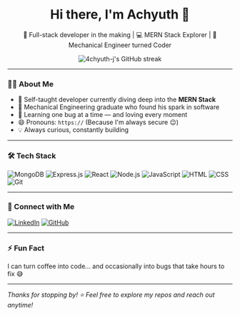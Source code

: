 <h1 align="center">Hi there, I'm Achyuth 👋</h1>

<p align="center">
  🚀 Full-stack developer in the making | 💻 MERN Stack Explorer | 🔧 Mechanical Engineer turned Coder
</p>

<p align="center">
  <img src="https://github-readme-streak-stats.herokuapp.com/?user=4chyuth-j&theme=react&hide_border=true" alt="4chyuth-j's GitHub streak" />
</p>

---

### 👨‍💻 About Me

- 🧠 Self-taught developer currently diving deep into the **MERN Stack**
- 🔧 Mechanical Engineering graduate who found his spark in software
- 🌱 Learning one bug at a time — and loving every moment
- 😄 Pronouns: `https://` (Because I'm always secure 😉)
- 💡 Always curious, constantly building

---

### 🛠️ Tech Stack

![MongoDB](https://img.shields.io/badge/-MongoDB-4ea94b?style=for-the-badge&logo=mongodb&logoColor=white)
![Express.js](https://img.shields.io/badge/-Express.js-000000?style=for-the-badge&logo=express&logoColor=white)
![React](https://img.shields.io/badge/-React-61DAFB?style=for-the-badge&logo=react&logoColor=black)
![Node.js](https://img.shields.io/badge/-Node.js-339933?style=for-the-badge&logo=node.js&logoColor=white)
![JavaScript](https://img.shields.io/badge/-JavaScript-F7DF1E?style=for-the-badge&logo=javascript&logoColor=black)
![HTML](https://img.shields.io/badge/-HTML5-E34F26?style=for-the-badge&logo=html5&logoColor=white)
![CSS](https://img.shields.io/badge/-CSS3-1572B6?style=for-the-badge&logo=css3&logoColor=white)
![Git](https://img.shields.io/badge/-Git-F05032?style=for-the-badge&logo=git&logoColor=white)

---

### 🔗 Connect with Me

[![LinkedIn](https://img.shields.io/badge/-LinkedIn-0A66C2?style=for-the-badge&logo=linkedin&logoColor=white)](https://www.linkedin.com/in/achyuth-j-b17360287/)
[![GitHub](https://img.shields.io/badge/-GitHub-181717?style=for-the-badge&logo=github&logoColor=white)](https://github.com/4chyuth-j)

---

### ⚡ Fun Fact
I can turn coffee into code... and occasionally into bugs that take hours to fix 😅

---

_Thanks for stopping by! ⭐️ Feel free to explore my repos and reach out anytime!_
